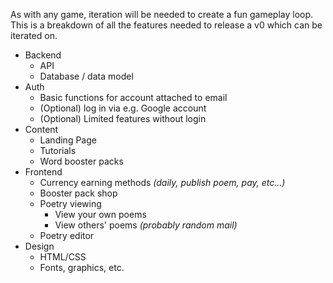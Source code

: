 As with any game, iteration will be needed to create a fun gameplay loop. This is a breakdown of all the features needed to release a v0 which can be iterated on.

- Backend
  - API
  - Database / data model
- Auth
  - Basic functions for account attached to email
  - (Optional) log in via e.g. Google account
  - (Optional) Limited features without login
- Content 
  - Landing Page
  - Tutorials
  - Word booster packs
- Frontend
  - Currency earning methods _(daily, publish poem, pay, etc...)_
  - Booster pack shop
  - Poetry viewing
    - View your own poems
    - View others' poems _(probably random mail)_
  - Poetry editor
- Design
  - HTML/CSS
  - Fonts, graphics, etc.

   
